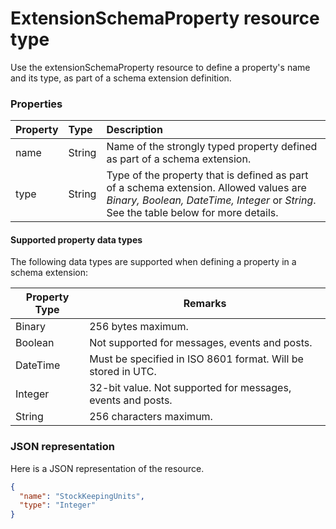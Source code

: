 # ExtensionSchemaProperty resource type

Use the extensionSchemaProperty resource to define a property's name and its type, as part of a schema extension definition.


### Properties
| Property	   | Type	|Description|
|:---------------|:--------|:----------|
|name|String| Name of the strongly typed property defined as part of a schema extension.|
|type|String| Type of the property that is defined as part of a schema extension.  Allowed values are *Binary, Boolean, DateTime, Integer* or *String*.  See the table below for more details.|

#### Supported property data types 
The following data types are supported when defining a property in a schema extension:

| Property Type | Remarks |
|-------------|------------|
| Binary | 256 bytes maximum. |
| Boolean | Not supported for messages, events and posts. |
| DateTime | Must be specified in ISO 8601 format. Will be stored in UTC. |
| Integer | 32-bit value. Not supported for messages, events and posts. |
| String | 256 characters maximum. |

### JSON representation

Here is a JSON representation of the resource.

<!-- {
  "blockType": "resource",
  "optionalProperties": [

  ],
  "@odata.type": "microsoft.graph.ExtensionSchemaProperty"
}-->

```json
{
  "name": "StockKeepingUnits",
  "type": "Integer"
}

```

<!-- uuid: 8fcb5dbc-d5aa-4681-8e31-b001d5168d79
2015-10-25 14:57:30 UTC -->
<!-- {
  "type": "#page.annotation",
  "description": "ExtensionSchemaProperty resource",
  "keywords": "",
  "section": "documentation",
  "tocPath": ""
}-->